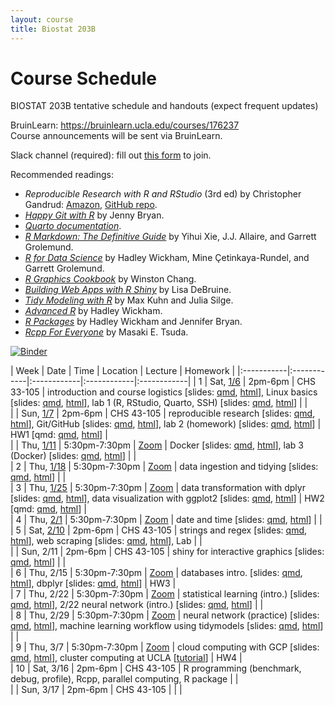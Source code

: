 ```yaml
---
layout: course
title: Biostat 203B
---
```


# Course Schedule

BIOSTAT 203B tentative schedule and handouts (expect frequent updates)

BruinLearn: <https://bruinlearn.ucla.edu/courses/176237>  
Course announcements will be sent via BruinLearn. 

Slack channel (required): fill out [this form](https://forms.gle/eC6RNTGoQTFNt1Jd8) to join.  

Recommended readings:  

* _Reproducible Research with R and RStudio_ (3rd ed) by Christopher Gandrud: [Amazon](https://www.amazon.com/Reproducible-Research-RStudio-Chapman-Hall-dp-0367144026/dp/0367144026/ref=dp_ob_title_bk), [GitHub repo](https://github.com/christophergandrud/Rep-Res-Book).  
* [_Happy Git with R_](http://happygitwithr.com) by Jenny Bryan.  
* [_Quarto documentation_](https://quarto.org/docs/guide/).  
* [_R Markdown: The Definitive Guide_](https://bookdown.org/yihui/rmarkdown/) by Yihui Xie, J.J. Allaire, and Garrett Grolemund.  
* [_R for Data Science_](https://r4ds.hadley.nz/) by Hadley Wickham, Mine Çetinkaya-Rundel, and Garrett Grolemund.  
* [_R Graphics Cookbook_](https://r-graphics.org) by Winston Chang.   
* [_Building Web Apps with R Shiny_](https://debruine.github.io/shinyintro) by Lisa DeBruine.  
* [_Tidy Modeling with R_](https://www.tmwr.org/) by Max Kuhn and Julia Silge.  
* [_Advanced R_](https://adv-r.hadley.nz/) by Hadley Wickham.  
* [_R Packages_](https://r-pkgs.org/) by Hadley Wickham and Jennifer Bryan.  
* [_Rcpp For Everyone_](https://teuder.github.io/rcpp4everyone_en/) by Masaki E. Tsuda.  

[![Binder](https://mybinder.org/badge_logo.svg)](https://mybinder.org/v2/gh/ucla-biostat-203b/2024winter/main?urlpath=rstudio)

| Week | Date | Time | Location | Lecture | Homework |
|:-----------|:------------|:------------|:------------|:------------|
| 1 | Sat, [1/6](https://ucla-biostat-203b.github.io/2024winter/biostat203bwinter2024lec80/2024/01/06/lec80.html) | 2pm-6pm | CHS 33-105 | introduction and course logistics \[slides: [qmd](https://raw.githubusercontent.com/ucla-biostat-203b/2024winter/main/slides/01-intro/intro.qmd), [html](../slides/01-intro/intro.html)\], Linux basics \[slides: [qmd](https://raw.githubusercontent.com/ucla-biostat-203b/2024winter/main/slides/02-linux/linux.qmd), [html](../slides/02-linux/linux.html)\], lab 1 (R, RStudio, Quarto, SSH) \[slides: [qmd](https://raw.githubusercontent.com/ucla-biostat-203b/2024winter/main/labs/lab01/lab01.qmd), [html](../labs/lab01/lab01.html)\] | |   
|   | Sun, [1/7](https://ucla-biostat-203b.github.io/2024winter/biostat203bwinter2024lec80/2024/01/07/lec80.html) | 2pm-6pm | CHS 43-105 | reproducible research \[slides: [qmd](https://raw.githubusercontent.com/ucla-biostat-203b/2024winter/main/slides/03-repres/repres.qmd), [html](../slides/03-repres/repres.html)\], Git/GitHub \[slides: [qmd](https://raw.githubusercontent.com/ucla-biostat-203b/2024winter/main/slides/04-git/git.qmd), [html](../slides/04-git/git.html)\], lab 2 (homework) \[slides: [qmd](https://raw.githubusercontent.com/ucla-biostat-203b/2024winter/main/labs/lab02/lab02.qmd), [html](../labs/lab02/lab02.html)\] | HW1 \[qmd: [qmd](https://raw.githubusercontent.com/ucla-biostat-203b/2024winter/main/hw/hw1/hw1.qmd), [html](../hw/hw1/hw1.html)\] |   
|   | Thu, [1/11](https://ucla-biostat-203b.github.io/2024winter/biostat203bwinter2024lec80/2024/01/11/lec80.html) | 5:30pm-7:30pm | [Zoom](https://ucla.zoom.us/j/97770904876) | Docker \[slides: [qmd](https://raw.githubusercontent.com/ucla-biostat-203b/2024winter/main/slides/19-docker/docker.qmd), [html](../slides/19-docker/docker.html)\], lab 3 (Docker) \[slides: [qmd](https://raw.githubusercontent.com/ucla-biostat-203b/2024winter/main/labs/lab03/lab03.qmd), [html](../labs/lab03/lab03.html)\] | |   
| 2 | Thu, [1/18](https://ucla-biostat-203b.github.io/2024winter/biostat203bwinter2024lec80/2024/01/18/lec80.html) | 5:30pm-7:30pm | [Zoom](https://ucla.zoom.us/j/97770904876) | data ingestion and tidying \[slides: [qmd](https://raw.githubusercontent.com/ucla-biostat-203b/2024winter/main/slides/05-tidy/tidy.qmd), [html](../slides/05-tidy/tidy.html)\] | |    
| 3 | Thu, [1/25](https://ucla-biostat-203b.github.io/2024winter/biostat203bwinter2024lec80/2024/01/25/lec80.html) | 5:30pm-7:30pm | [Zoom](https://ucla.zoom.us/j/97770904876) | data transformation with dplyr \[slides: [qmd](https://raw.githubusercontent.com/ucla-biostat-203b/2024winter/main/slides/07-dplyr/dplyr.qmd), [html](../slides/07-dplyr/dplyr.html)\], data visualization with ggplot2 \[slides: [qmd](https://raw.githubusercontent.com/ucla-biostat-203b/2024winter/main/slides/06-vis/ggplot2.qmd), [html](../slides/06-vis/ggplot2.html)\] | HW2 \[qmd: [qmd](https://raw.githubusercontent.com/ucla-biostat-203b/2024winter/main/hw/hw2/hw2.qmd), [html](../hw/hw2/hw2.html)\] |    
| 4 | Thu, [2/1](https://ucla-biostat-203b.github.io/2024winter/biostat203bwinter2024lec80/2024/02/01/lec80.html)  | 5:30pm-7:30pm | [Zoom](https://ucla.zoom.us/j/97770904876) | date and time \[slides: [qmd](https://raw.githubusercontent.com/ucla-biostat-203b/2024winter/main/slides/08-datetime/datetime.qmd), [html](../slides/08-datetime/datetime.html)\] | |     
| 5 | Sat, [2/10](https://ucla-biostat-203b.github.io/2024winter/biostat203bwinter2024lec80/2024/02/10/lec80.html) | 2pm-6pm | CHS 43-105 | strings and regex \[slides: [qmd](https://raw.githubusercontent.com/ucla-biostat-203b/2024winter/main/slides/09-strings/stringr.qmd), [html](../slides/09-strings/stringr.html)\], web scraping \[slides: [qmd](https://raw.githubusercontent.com/ucla-biostat-203b/2024winter/main/slides/10-scraping/scraping.qmd), [html](../slides/10-scraping/scraping.html)\], Lab | |    
|   | Sun, 2/11 | 2pm-6pm | CHS 43-105 | shiny for interactive graphics \[slides: [qmd](https://raw.githubusercontent.com/ucla-biostat-203b/2024winter/main/slides/11-shiny/shiny.qmd), [html](../slides/11-shiny/shiny.html)\] | |   
| 6 | Thu, 2/15 | 5:30pm-7:30pm | [Zoom](https://ucla.zoom.us/j/97770904876) | databases intro. \[slides: [qmd](https://raw.githubusercontent.com/ucla-biostat-203b/2024winter/main/slides/12-dbplyr/dbintro.qmd), [html](../slides/12-dbplyr/dbintro.html)\], dbplyr \[slides: [qmd](https://raw.githubusercontent.com/ucla-biostat-203b/2024winter/main/slides/12-dbplyr/dbplyr.qmd), [html](../slides/12-dbplyr/dbplyr.html)\] | HW3 |    
| 7 | Thu, 2/22 | 5:30pm-7:30pm | [Zoom](https://ucla.zoom.us/j/97770904876) | statistical learning (intro.) \[slides: [qmd](https://raw.githubusercontent.com/ucla-biostat-203b/2024winter/main/slides/14-statlearn/statlearn.qmd), [html](../slides/14-statlearn/statlearn.html)\], 2/22 neural network (intro.) \[slides: [qmd](https://raw.githubusercontent.com/ucla-econ-425t/2024winter/main/slides/10-nn/nn.qmd), [html](https://ucla-econ-425t.github.io/2024winter/slides/10-nn/nn.html)\] | |   
| 8 | Thu, 2/29 | 5:30pm-7:30pm | [Zoom](https://ucla.zoom.us/j/97770904876) | neural network (practice) \[slides: [qmd](https://raw.githubusercontent.com/ucla-econ-425t/2024winter/main/slides/10-nn/nn_practice.qmd), [html](https://ucla-econ-425t.github.io/2024winter/slides/10-nn/nn_practice.html)\], machine learning workflow using tidymodels \[slides: [qmd](https://raw.githubusercontent.com/ucla-biostat-203b/2024winter/main/slides/18-tidymodels/tidymodels.qmd), [html](https://ucla-biostat-203b.github.io/2024winter/slides/18-tidymodels/tidymodels.html)\] | |    
| 9 | Thu, 3/7 | 5:30pm-7:30pm | [Zoom](https://ucla.zoom.us/j/97770904876) | cloud computing with GCP \[slides: [qmd](https://raw.githubusercontent.com/ucla-biostat-203b/2024winter/main/slides/13-gcp/gcp.qmd), [html](../slides/13-gcp/gcp.html)\], cluster computing at UCLA \[[tutorial](https://github.com/chris-german/Hoffman2Tutorials)\] | HW4 |   
| 10 | Sat, 3/16 | 2pm-6pm | CHS 43-105 | R programming (benchmark, debug, profile), Rcpp, parallel computing, R package | |   
|    | Sun, 3/17 | 2pm-6pm | CHS 43-105 |  | |   
